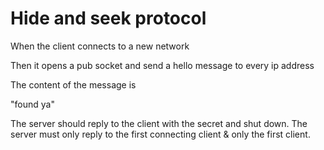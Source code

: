 Hide and seek protocol
====

When the client connects to a new network

Then it opens a pub socket and send a hello message to every ip address

The content of the message is

"found ya"

The server should reply to the client with the secret and shut down.
The server must only reply to the first connecting client & only the first client.
